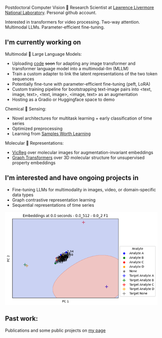 Postdoctoral Computer Vision :telescope: Research Scientist at [Lawrence Livermore National Laboratory](llnl.gov). Personal github account. 

Interested in transformers for video processing. Two-way attention. Multimodal LLMs. Parameter-efficient fine-tuning.

## I'm currently working on

Multimodal :rocket: Large Language Models:
- Uploading [code](https://github.com/alexander-moore/vlm) ~~soon~~ for adapting any image transformer and transformer language model into a multimodal-llm (MLLM)
- Train a custom adapter to link the latent representations of the two token sequences
- Potentially fine-tune with parameter-efficient fine-tuning (peft, LoRA)
- Custom training pipeline for bootstrapping text-image pairs into <text, image, text>, <text, image>, <image, text> as an augmentation
- Hosting as a Gradio or Huggingface space to demo

Chemical :rotating_light: Sensing:
- Novel architectures for multitask learning + early classification of time series
- Optimized preprocessing
- Learning from  [Samples Worth Learning](https://arxiv.org/abs/2107.02565)

Molecular :microscope: Representations:
- [VicReg](https://arxiv.org/abs/2105.04906) over molecular images for augmentation-invariant embeddings
- [Graph Transformers](https://arxiv.org/abs/2007.02835) over 3D molecular structure for unsupervised property embeddings

## I'm interested and have ongoing projects in
- Fine-tuning LLMs for multimodality in images, video, or domain-specific data types
- Graph contrastive representation learning
- Sequential representations of time series

![ChemTime Representation](visuals/pca_t_svc.gif)



## Past work:
Publications and some public projects on [my page](https://alexander-moore.github.io/)

<!--
**alexander-moore/alexander-moore** is a ✨ _special_ ✨ repository because its `README.md` (this file) appears on your GitHub profile.

Here are some ideas to get you started:
//%[ChemTime Metric](visuals/pair_dist_tar_dist.gif)

- 🔭 I’m currently working on ...
- 🌱 I’m currently learning ...
- 👯 I’m looking to collaborate on ...
- 🤔 I’m looking for help with ...
- 💬 Ask me about ...
- 📫 How to reach me: ...
- 😄 Pronouns: ...
- ⚡ Fun fact: ...
-->
